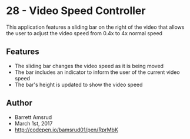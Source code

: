 # 28 - Video Speed Controller

This application features a sliding bar on the right of the video that allows the user to adjust the video speed from 0.4x to 4x normal speed

## Features

- The sliding bar changes the video speed as it is being moved
- The bar includes an indicator to inform the user of the current video speed
- The bar's height is updated to show the video speed

## Author

- Barrett Amsrud
- March 1st, 2017
- http://codepen.io/bamsrud01/pen/RprMbK
